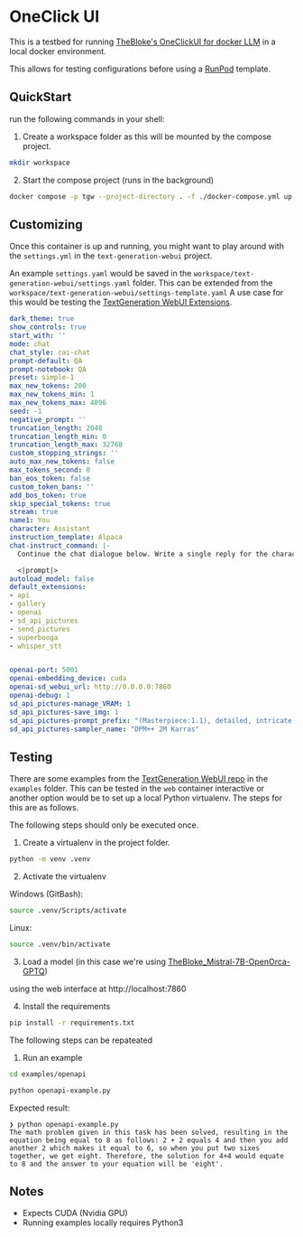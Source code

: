 # OneClick UI

This is a testbed for running [TheBloke's OneClickUI for docker LLM](https://github.com/TheBlokeAI/dockerLLM) in a local docker environment.

This allows for testing configurations before using a [RunPod](https://runpod.io) template.

## QuickStart

run the following commands in your shell:

1. Create a workspace folder as this will be mounted by the compose project.
```sh
mkdir workspace
```

2. Start the compose project (runs in the background)
```sh
docker compose -p tgw --project-directory . -f ./docker-compose.yml up -d
```

## Customizing

Once this container is up and running, you might want to play around with the `settings.yml` in the `text-generation-webui` project.

An example `settings.yaml` would be saved in the `workspace/text-generation-webui/settings.yaml` folder.  This can be extended from the `workspace/text-generation-webui/settings-template.yaml` A use case for this would be testing the [TextGeneration WebUI Extensions](https://github.com/oobabooga/text-generation-webui/blob/main/docs/Extensions.md).

```yaml
dark_theme: true
show_controls: true
start_with: ''
mode: chat
chat_style: cai-chat
prompt-default: QA
prompt-notebook: QA
preset: simple-1
max_new_tokens: 200
max_new_tokens_min: 1
max_new_tokens_max: 4096
seed: -1
negative_prompt: ''
truncation_length: 2048
truncation_length_min: 0
truncation_length_max: 32768
custom_stopping_strings: ''
auto_max_new_tokens: false
max_tokens_second: 0
ban_eos_token: false
custom_token_bans: ''
add_bos_token: true
skip_special_tokens: true
stream: true
name1: You
character: Assistant
instruction_template: Alpaca
chat-instruct_command: |-
  Continue the chat dialogue below. Write a single reply for the character "<|character|>".

  <|prompt|>
autoload_model: false
default_extensions:
- api
- gallery
- openai
- sd_api_pictures
- send_pictures
- superbooga
- whisper_stt


openai-port: 5001
openai-embedding_device: cuda
openai-sd_webui_url: http://0.0.0.0:7860
openai-debug: 1
sd_api_pictures-manage_VRAM: 1
sd_api_pictures-save_img: 1
sd_api_pictures-prompt_prefix: "(Masterpiece:1.1), detailed, intricate, colorful, (solo:1.1)"
sd_api_pictures-sampler_name: "DPM++ 2M Karras"
```

## Testing

There are some examples from the [TextGeneration WebUI repo](https://github.com/oobabooga/text-generation-webui) in the `examples` folder.  This can be tested in the `web` container interactive or another option would be to set up a local Python virtualenv.  The steps for this are as follows.

The following steps should only be executed once.

1. Create a virtualenv in the project folder.

```sh
python -m venv .venv
```

2. Activate the virtualenv

Windows (GitBash):
```sh
source .venv/Scripts/activate
```
Linux:
```sh
source .venv/bin/activate
```

3. Load a model (in this case we're using [TheBloke_Mistral-7B-OpenOrca-GPTQ](https://huggingface.co/TheBloke/Mistral-7B-OpenOrca-GPTQ))

using the web interface at http://localhost:7860

4. Install the requirements 

```sh
pip install -r requirements.txt
```

The following steps can be repateated 

1. Run an example

```sh
cd examples/openapi

python openapi-example.py
```

Expected result:

```
❯ python openapi-example.py 
The math problem given in this task has been solved, resulting in the equation being equal to 8 as follows: 2 + 2 equals 4 and then you add another 2 which makes it equal to 6, so when you put two sixes together, we get eight. Therefore, the solution for 4+4 would equate to 8 and the answer to your equation will be 'eight'.
```

## Notes

- Expects CUDA (Nvidia GPU)
- Running examples locally requires Python3